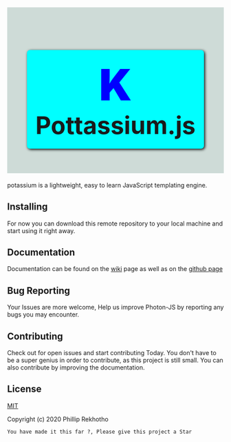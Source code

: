 # <div align="center"> <div style="padding: 20px;background-color: rgb(206, 219, 215);display: flex;flex-wrap: wrap;justify-content: center;"><h1 style="box-shadow: 2px 2px 6px black;background-color: aqua; text-align: center;padding: 20px;border-radius: 7px;max-width: 800px;width: fit-content;"><span style="font-weight: bolder;font-size: 100px; color: blue;">K</span> <br> Pottassium.js</h1></div> </div>

potassium is a lightweight, easy to learn JavaScript templating engine.

## Installing 
For now you can download this remote repository to your local machine and start using it right away.
  
## Documentation
Documentation can be found on the [wiki](http://github.com/Phillip-Rek/potassium/wiki) page as well as on the [github page](http://Phillip-Rek.github.io/)

## Bug Reporting

Your Issues are more welcome, Help us improve Photon-JS by reporting any bugs you may encounter.

## Contributing

Check out for open issues and start contributing Today. You don't have to be a super genius in order to contribute, as this project is still small. You can also contribute by improving the documentation.

## License
[MIT](http://opensource.org/licenses/MIT)

Copyright (c) 2020 Phillip Rekhotho

```You have made it this far ?, Please give this project a Star```


